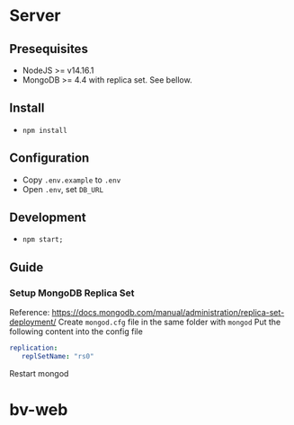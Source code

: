 # Server

## Presequisites
- NodeJS >= v14.16.1
- MongoDB >= 4.4 with replica set. See bellow.

## Install
- `npm install`

## Configuration
- Copy `.env.example` to `.env`
- Open `.env`, set `DB_URL`

## Development
- `npm start;`

## Guide

### Setup MongoDB Replica Set
Reference: https://docs.mongodb.com/manual/administration/replica-set-deployment/
Create `mongod.cfg` file in the same folder with `mongod`
Put the following content into the config file
```yaml
replication:
   replSetName: "rs0"
```
Restart mongod


# bv-web

